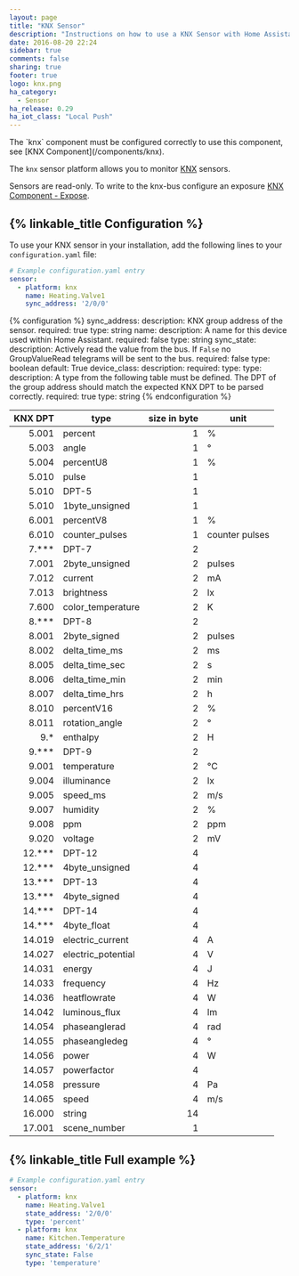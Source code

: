 ```yaml
---
layout: page
title: "KNX Sensor"
description: "Instructions on how to use a KNX Sensor with Home Assistant."
date: 2016-08-20 22:24
sidebar: true
comments: false
sharing: true
footer: true
logo: knx.png
ha_category:
  - Sensor
ha_release: 0.29
ha_iot_class: "Local Push"
---
```


<p class='note'>
  The `knx` component must be configured correctly to use this component, see [KNX Component](/components/knx).
</p>

The `knx` sensor platform allows you to monitor [KNX](http://www.knx.org) sensors. 

Sensors are read-only. To write to the knx-bus configure an exposure [KNX Component - Expose](/components/knx/#exposing-sensor-values-or-time-to-knx-bus).


## {% linkable_title Configuration %}

To use your KNX sensor in your installation, add the following lines to your `configuration.yaml` file:

```yaml
# Example configuration.yaml entry
sensor:
  - platform: knx
    name: Heating.Valve1
    sync_address: '2/0/0'
```

{% configuration %}
sync_address:
  description: KNX group address of the sensor.
  required: true
  type: string
name:
  description: A name for this device used within Home Assistant.
  required: false
  type: string
sync_state:
  description: Actively read the value from the bus. If `False` no GroupValueRead telegrams will be sent to the bus.
  required: false
  type: boolean
  default: True
device_class:
  description:
  required: 
  type:
type:
  description: A type from the following table must be defined. The DPT of the group address should match the expected KNX DPT to be parsed correctly.
  required: true
  type: string
{% endconfiguration %}

| KNX DPT | type               | size in byte | unit           |
|--------:|--------------------|-------------:|----------------|
| 5.001   | percent            | 1            | %              |
| 5.003   | angle              | 1            | °              |
| 5.004   | percentU8          | 1            | %              |
| 5.010   | pulse              | 1            |                |
| 5.010   | DPT-5              | 1            |                |
| 5.010   | 1byte_unsigned     | 1            |                |
| 6.001   | percentV8          | 1            | %              |
| 6.010   | counter_pulses     | 1            | counter pulses |
| 7.***   | DPT-7              | 2            |                |
| 7.001   | 2byte_unsigned     | 2            | pulses         |
| 7.012   | current            | 2            | mA             |
| 7.013   | brightness         | 2            | lx             |
| 7.600   | color_temperature  | 2            | K              |
| 8.***   | DPT-8              | 2            |                |
| 8.001   | 2byte_signed       | 2            | pulses         |
| 8.002   | delta_time_ms      | 2            | ms             |
| 8.005   | delta_time_sec     | 2            | s              |
| 8.006   | delta_time_min     | 2            | min            |
| 8.007   | delta_time_hrs     | 2            | h              |
| 8.010   | percentV16         | 2            | %              |
| 8.011   | rotation_angle     | 2            | °              |
| 9.*     | enthalpy           | 2            | H              |
| 9.***   | DPT-9              | 2            |                |
| 9.001   | temperature        | 2            | °C             |
| 9.004   | illuminance        | 2            | lx             |
| 9.005   | speed_ms           | 2            | m/s            |
| 9.007   | humidity           | 2            | %              |
| 9.008   | ppm                | 2            | ppm            |
| 9.020   | voltage            | 2            | mV             |
| 12.***  | DPT-12             | 4            |                |
| 12.***  | 4byte_unsigned     | 4            |                |
| 13.***  | DPT-13             | 4            |                |
| 13.***  | 4byte_signed       | 4            |                |
| 14.***  | DPT-14             | 4            |                |
| 14.***  | 4byte_float        | 4            |                |
| 14.019  | electric_current   | 4            | A              |
| 14.027  | electric_potential | 4            | V              |
| 14.031  | energy             | 4            | J              |
| 14.033  | frequency          | 4            | Hz             |
| 14.036  | heatflowrate       | 4            | W              |
| 14.042  | luminous_flux      | 4            | lm             |
| 14.054  | phaseanglerad      | 4            | rad            |
| 14.055  | phaseangledeg      | 4            | °              |
| 14.056  | power              | 4            | W              |
| 14.057  | powerfactor        | 4            |                |
| 14.058  | pressure           | 4            | Pa             |
| 14.065  | speed              | 4            | m/s            |
| 16.000  | string             | 14           |                |
| 17.001  | scene_number       | 1            |                |

## {% linkable_title Full example %}

```yaml
# Example configuration.yaml entry
sensor:
  - platform: knx
    name: Heating.Valve1
    state_address: '2/0/0'
    type: 'percent'
  - platform: knx
    name: Kitchen.Temperature
    state_address: '6/2/1'
    sync_state: False
    type: 'temperature'
```
